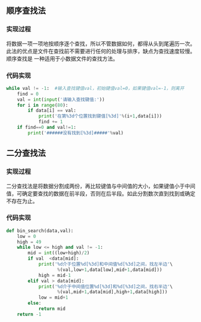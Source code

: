 ## 顺序查找法
### 实现过程
将数据一项一项地按顺序逐个查找，所以不管数据如何，都得从头到尾遍历一次。此法的优点是文件在查找前不需要进行任何的处理与排序，缺点为查找速度较慢。顺序查找是
一种适用于小数据文件的查找方法。
### 代码实现
```python
while val != -1:  #输入查找键值val，初始键值val=0，如果键值val=-1，则离开
    find = 0
    val = int(input('请输入查找键值:'))
    for i in range(80):
        if data[i] == val:
            print('在第%3d个位置找到键值[%3d]'%(i+1,data[i]))
            find += 1
    if find==0 and val!=1:
        print('######没有找到[%3d]#####'%val)
```
## 二分查找法
### 实现过程
二分查找法是将数据分割成两份，再比较键值与中间值的大小，如果键值小于中间值，可确定要查找的数据在前半段，否则在后半段。如此分割数次直到找到或确定不存在为止。
### 代码实现
```python
def bin_search(data,val):
    low = 0
    high = 49
    while low <= high and val != -1:
        mid = int((low+high)/2)
        if val  <data[mid]:
            print('%d介于位置%d[%3d]和中间值%d[%3d]之间，找左半边'\
                   %(val,low+1,data[low],mid+1,data[mid]))
            high = mid-1
        elif val > data[mid]:
            print('%d介于中间值位置%d[%3d]和%d[%3d]之间，找右半边'\
                   %(val,mid+1,data[mid],high+1,data[high]))
            low = mid+1
        else:
            return mid
    return -1
```
#
